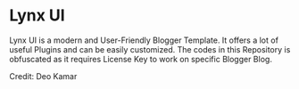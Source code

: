 # Lynx UI

Lynx UI is a modern and User-Friendly Blogger Template. It offers a lot of useful Plugins and can be easily customized. The codes in this Repository is obfuscated as it requires License Key to work on specific Blogger Blog.

Credit: Deo Kamar


<!-- # Not Maintained -->

<!-- This repository is no longer maintained -->
